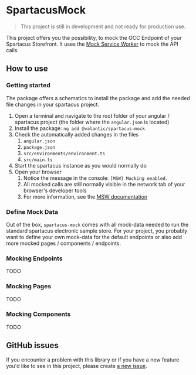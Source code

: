 # SpartacusMock

> This project is still in development and not ready for production use.

This project offers you the possibility, to mock the OCC Endpoint of your Spartacus Storefront. It uses the [Mock Service Worker](https://mswjs.io/) to mock the API calls.

## How to use

### Getting started

The package offers a schematics to install the package and add the needed file changes in your spartacus project.

1. Open a terminal and navigate to the root folder of your angular / spartacus project (the folder where the `angular.json` is located)
2. Install the package: `ng add @valantic/spartacus-mock`
3. Check the automatically added changes in the files
   1. `angular.json`
   2. `package.json`
   3. `src/environments/environment.ts`
   4. `src/main.ts`
4. Start the spartacus instance as you would normally do
5. Open your browser
   1. Notice the message in the console: `[MSW] Mocking enabled.`
   2. All mocked calls are still normally visible in the network tab of your browser's developer tools
   3. For more information, see the [MSW documentation](https://mswjs.io/docs/api/rest)

### Define Mock Data

Out of the box, `spartacus-mock` comes with all mock-data needed to run the standard spartacus electronic sample store.
For your project, you probably want to define your own mock-data for the default endpoints or also add more mocked pages / components / endpoints.

### Mocking Endpoints

TODO

### Mocking Pages

TODO

### Mocking Components

TODO

## GitHub issues

If you encounter a problem with this library or if you have a new feature you'd like to see in this project,
please create [a new issue](https://github.com/valantic/spartacus-mock/issues/new/choose).
